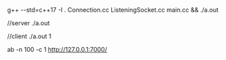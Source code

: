 




g++ --std=c++17 -I . Connection.cc ListeningSocket.cc main.cc && ./a.out



//server
./a.out


//client
./a.out 1




ab -n 100 -c 1 http://127.0.0.1:7000/
